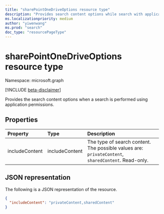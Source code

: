 ```yaml
---
title: "sharePointOneDriveOptions resource type"
description: "Provides search content options while search with application permission."
ms.localizationpriority: medium
author: "yiwenwang"
ms.prod: "search"
doc_type: "resourcePageType"
---
```


# sharePointOneDriveOptions resource type

Namespace: microsoft.graph

[!INCLUDE [beta-disclaimer](../../includes/beta-disclaimer.md)]

Provides the search content options when a search is performed using application permissions.

## Properties

| Property     | Type        | Description |
|:-------------|:------------|:------------|
|includeContent|includeContent| The type of search content. The possible values are: `privateContent`, `sharedContent`. Read-only. |

## JSON representation

The following is a JSON representation of the resource.

<!-- {
  "blockType": "resource",
  "optionalProperties": [

  ],
  "@odata.type": "microsoft.graph.SharePointOneDriveOptions",
  "baseType": null
}-->

```json
{
  "includeContent": "privateContent,sharedContent"
}
```
